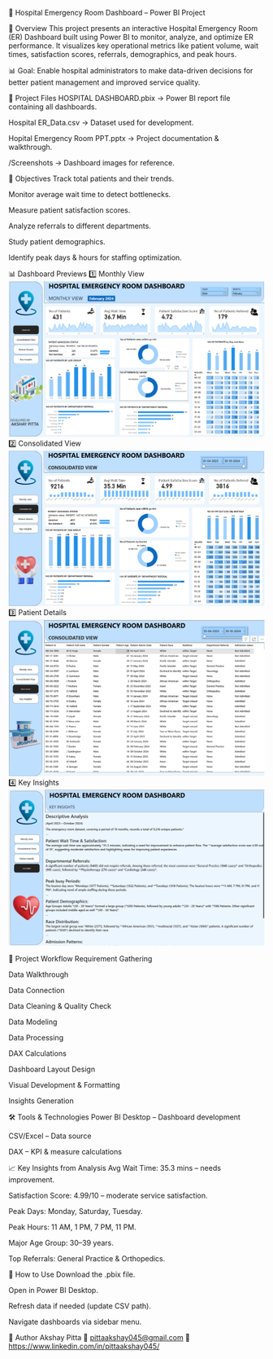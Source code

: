 🏥 Hospital Emergency Room Dashboard – Power BI Project



📌 Overview
This project presents an interactive Hospital Emergency Room (ER) Dashboard built using Power BI to monitor, analyze, and optimize ER performance.
It visualizes key operational metrics like patient volume, wait times, satisfaction scores, referrals, demographics, and peak hours.

📊 Goal: Enable hospital administrators to make data-driven decisions for better patient management and improved service quality.

📂 Project Files
HOSPITAL DASHBOARD.pbix → Power BI report file containing all dashboards.

Hospital ER_Data.csv → Dataset used for development.

Hopital Emergency Room PPT.pptx → Project documentation & walkthrough.

/Screenshots → Dashboard images for reference.

🎯 Objectives
Track total patients and their trends.

Monitor average wait time to detect bottlenecks.

Measure patient satisfaction scores.

Analyze referrals to different departments.

Study patient demographics.

Identify peak days & hours for staffing optimization.

📊 Dashboard Previews
1️⃣ Monthly View
![Monthly View](monthly_view.png)
2️⃣ Consolidated View
![Consolidated View](consolidated_view.png)
3️⃣ Patient Details
![Patient Details](Patient_details.png)
4️⃣ Key Insights
![Key Insights](key_insights.png)

🔄 Project Workflow
Requirement Gathering

Data Walkthrough

Data Connection

Data Cleaning & Quality Check

Data Modeling

Data Processing

DAX Calculations

Dashboard Layout Design

Visual Development & Formatting

Insights Generation

🛠 Tools & Technologies
Power BI Desktop – Dashboard development

CSV/Excel – Data source

DAX – KPI & measure calculations

📈 Key Insights from Analysis
Avg Wait Time: 35.3 mins – needs improvement.

Satisfaction Score: 4.99/10 – moderate service satisfaction.

Peak Days: Monday, Saturday, Tuesday.

Peak Hours: 11 AM, 1 PM, 7 PM, 11 PM.

Major Age Group: 30–39 years.

Top Referrals: General Practice & Orthopedics.

🚀 How to Use
Download the .pbix file.

Open in Power BI Desktop.

Refresh data if needed (update CSV path).

Navigate dashboards via sidebar menu.

📜 Author
Akshay Pitta
📧 pittaakshay045@gmail.com
💼 https://www.linkedin.com/in/pittaakshay045/

